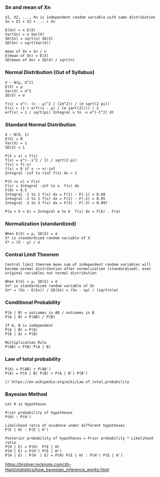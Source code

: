 ### Sn and mean of Xn

```
X1, X2, ..., Xn is independent random variable with same distribution
Sn = X1 + X2 + ... + Xn

E(Sn) = n E(X)
Var(Sn) = n Var(X)
SD(Sn) = sqrt(n) SD(X)
SD(Sn) = sqrt(Var(X))

mean of Xn = Sn / n
E(mean of Xn) = E(X)
SD(mean of Xn) = SD(X) / sqrt(n)
```

### Normal Distribution (Out of Syllabus)

```
X ~ N(μ, σ^2)
E(X) = μ
Var(X) = σ^2
SD(X) = σ

f(x) = e^(- (x - μ)^2 / (2σ^2)) / (σ sqrt(2 pi))
F(x) = (1 + erf((x - μ) / (σ sqrt(2)))) / 2
erf(x) = 1 / sqrt(pi) Integral x to -x e^(-t^2) dt
```

### Standard Normal Distribution

```
X ~ N(0, 1)
E(X) = 0
Var(X) = 1
SD(X) = 1

P(X = x) = f(x)
f(x) = e^(- x^2 / 2) / sqrt(2 pi)
f(x) = f(-x)
f(x) = 0 if x -> +/-inf
Integral -inf to +inf f(x) dx = 1

P(X <= x) = F(x)
F(x) = Integral -inf to x  f(x) dx
F(0) = 0.5
Integral -1 to 1 f(x) dx = F(1) - F(-1) = 0.68
Integral -2 to 2 f(x) dx = F(2) - F(-2) = 0.95
Integral -3 to 3 f(x) dx = F(3) - F(-3) = 0.997

P(a < X < b) = Integral a to b  f(x) dx = F(b) - F(a)
```

### Normalization (standardized)

```
When E(X) = μ, SD(X) = σ
X* is standardized random variable of X
X* = (X - μ) / σ
```

### Central Limit Theorem

```
Central limit theorem mean sum of independent random variables will become normal distribution after normalization (standardized), even original variables not normal distribution

When E(X) = μ, SD(X) = σ
Sn* is standardized random variable of Sn
Sn* = (Sn - E(Sn)) / SD(Sn) = (Sn - nμ) / (sqrt(n)σ)
```

### Conditional Probability

```
P(A | B) = outcomes in AB / outcomes in B
P(A | B) = P(AB) / P(B)

If A, B is independent
P(A | B) = P(A)
P(B | A) = P(B)

Multiplication Rule
P(AB) = P(B) P(A | B)
```

### Law of total probability

```
P(A) = P(AB) + P(AB')
P(A) = P(A | B) P(B) + P(A | B') P(B')

// https://en.wikipedia.org/wiki/Law_of_total_probability
```

### Bayesian Method

```
Let H is Hypotheses

Prior probability of hypotheses
P(H) : P(H')

Likelihood ratio of evidence under different hypotheses
P(E | H) : P(E | H')

Posterior probability of hypotheses = Prior probability * Likelihood ratio 
P(H | E) = P(H)  P(E | H)
P(H'| E) = P(H') P(E | H')
P(H | E) : P(H' | E) = P(H) P(E | H) : P(H') P(E | H')
```

https://brohrer.mcknote.com/zh-Hant/statistics/how_bayesian_inference_works.html
